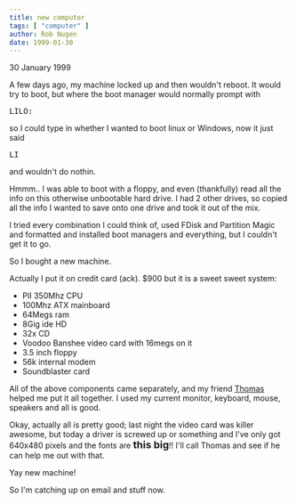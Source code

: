 ```yaml
---
title: new computer
tags: [ "computer" ]
author: Rob Nugen
date: 1999-01-30
---
```


<p class=date>30 January 1999</p>

<p>A few days ago, my machine locked up and then wouldn't reboot. It would try to boot, but where the boot manager would normally prompt with

<p><pre>
LILO:
</pre>

<p>so I could type in whether I wanted to boot linux or Windows, now it just said

<p><pre>
LI
</pre>

<p>and wouldn't do nothin.

<p>Hmmm.. I was able to boot with a floppy, and even (thankfully) read all the info on this otherwise unbootable hard drive.  I had 2 other drives, so copied all the info I wanted to save onto one drive and took it out of the mix.

<p>I tried every combination I could think of, used FDisk and Partition Magic and formatted and installed boot managers and everything, but I couldn't get it to go.

<p>So I bought a new machine.

<p>Actually I put it on credit card (ack).  $900 but it is a sweet sweet system:
<br><ul>
<li>PII 350Mhz CPU
<li>100Mhz ATX mainboard
<li>64Megs ram
<li>8Gig ide HD
<li>32x CD
<li>Voodoo Banshee video card with 16megs on it
<li>3.5 inch floppy
<li>56k internal modem
<li>Soundblaster card
</ul>

<p>All of the above components came separately, and my friend <a href="mailto:thomas@net-help.net">Thomas</a> helped me put it all together.  I used my current monitor, keyboard, mouse, speakers and all is good.

<p>Okay, actually all is pretty good; last night the video card was killer awesome, but today a driver is screwed up or something and I've only got 640x480 pixels and the fonts are <font size="+1"><b>this big</b></font>!! I'll call Thomas and see if he can help me out with that.

<p>Yay new machine!

<p>So I'm catching up on email and stuff now.
